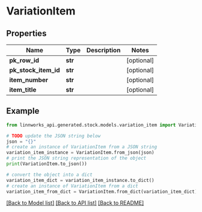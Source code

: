 # VariationItem


## Properties

Name | Type | Description | Notes
------------ | ------------- | ------------- | -------------
**pk_row_id** | **str** |  | [optional] 
**pk_stock_item_id** | **str** |  | [optional] 
**item_number** | **str** |  | [optional] 
**item_title** | **str** |  | [optional] 

## Example

```python
from linnworks_api.generated.stock.models.variation_item import VariationItem

# TODO update the JSON string below
json = "{}"
# create an instance of VariationItem from a JSON string
variation_item_instance = VariationItem.from_json(json)
# print the JSON string representation of the object
print(VariationItem.to_json())

# convert the object into a dict
variation_item_dict = variation_item_instance.to_dict()
# create an instance of VariationItem from a dict
variation_item_from_dict = VariationItem.from_dict(variation_item_dict)
```
[[Back to Model list]](../README.md#documentation-for-models) [[Back to API list]](../README.md#documentation-for-api-endpoints) [[Back to README]](../README.md)


